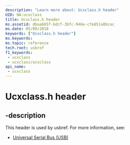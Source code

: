 ```yaml
---
description: "Learn more about: Ucxclass.h header"
UID: NA:ucxclass
title: Ucxclass.h header
ms.assetid: dbaa665f-bdcf-3bfc-946e-cfe851a0bcac
ms.date: 05/09/2018
keywords: ["Ucxclass.h header"]
ms.keywords: 
ms.topic: reference
tech.root: usbref
f1_keywords:
 - ucxclass
 - ucxclass/ucxclass
api_name:
 - ucxclass
---
```


# Ucxclass.h header


## -description

This header is used by usbref. For more information, see:

- [Universal Serial Bus (USB)](../_usbref/index.md)

